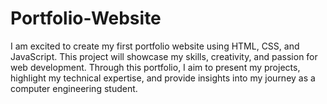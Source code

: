 # Portfolio-Website
I am excited to create my first portfolio website using HTML, CSS, and JavaScript. This project will showcase my skills, creativity, and passion for web development. Through this portfolio, I aim to present my projects, highlight my technical expertise, and provide insights into my journey as a computer engineering student.
